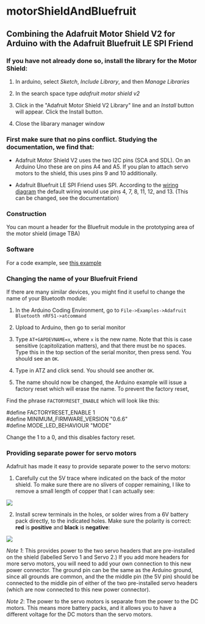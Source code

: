 # motorShieldAndBluefruit

## Combining the Adafruit Motor Shield V2 for Arduino with the Adafruit Bluefruit LE SPI Friend

### If you have not already done so, install the library for the Motor Shield:
1. In arduino, select *Sketch*, *Include Library*, and then *Manage
Libraries*

2. In the search space type *adafruit motor shield v2*

3. Click in the "Adafruit Motor Shield V2 Library" line and an _Install_ button
will appear. Click the Install button.

4. Close the libarary manager window

### First make sure that no pins conflict. Studying the documentation, we find that:

* Adafruit Motor Shield V2 uses the two I2C pins (SCA and SDL). On an Arduino
Uno these are on pins A4 and A5. If you plan to attach servo motors to the
shield, this uses pins 9 and 10 additionally.

* Adafruit Bluefruit LE SPI Friend uses SPI. According to the [wiring
	diagram](https://learn.adafruit.com/introducing-the-adafruit-bluefruit-spi-breakout/wiring)
  the default wiring would use pins 4, 7, 8, 11, 12, and 13. (This can be
	changed, see the documentation)

### Construction

You can mount a header for the Bluefruit module in the prototyping area of 
the motor shield (image TBA)

### Software

For a code example, see [this example](motorShieldAndBluefruit/motorShieldAndBluefruit.ino)

### Changing the name of your Bluefruit Friend

If there are many similar devices, you might find it useful to change the 
name of your Bluetooth module:

1. In the Arduino Coding Environment, go to
```File->Examples->Adafruit Bluetooth nRF51->atcommand```

2. Upload to Arduino, then go to serial monitor

3. Type ```AT+GAPDEVNAME=x```, where ```x``` is the new name. 
Note that this is case sensitive (capitolization matters),
and that there must be no spaces.
Type this in the top section of the serial monitor, 
then press send. You should see an ```OK```.

4. Type in ATZ and click send. You should see another ```OK```.

5. The name should now be changed, the Arduino example will issue a factory
reset which will erase the name. To prevent the factory reset,

Find the phrase ```FACTORYRESET_ENABLE``` which will look like this:

#define FACTORYRESET_ENABLE 1  
#define MINIMUM_FIRMWARE_VERSION "0.6.6"  
#define MODE_LED_BEHAVIOUR "MODE"  

Change the 1 to a 0, and this disables factory reset. 

### Providing separate power for servo motors

Adafruit has made it easy to provide separate power to the servo
motors:

1. Carefully cut the 5V trace where indicated on the back of the motor shield.
To make sure there are no slivers of copper remaining, I like to remove a 
small length of copper that I can actually see:

![](images/cutTraceToUseOptionalServoInput.jpg)

2. Install screw terminals in the holes, or solder wires from a 6V battery
pack directly, to the indicated holes. 
Make sure the polarity is correct: **red** is
**positive** and **black** is **negative**:

![](images/motorShieldOptServo_bb.png)

*Note 1*: This provides power to the two servo headers that are pre-installed
on the shield (labelled Servo 1 and Servo 2.)
If you add more headers for more servo motors, 
you will need to add your own connection to this new power connector. 
The ground pin can be the same as the Arduino ground, 
since all grounds are common, 
and the the middle pin (the 5V pin)
should be connected to the middle pin of either of the two 
pre-installed servo headers
(which are now connected to this new power connector).

*Note 2*: The power to the servo motors is separate from the power to the DC
motors. This means more battery packs, and it allows you to have a different
voltage for the DC motors than the servo motors.
